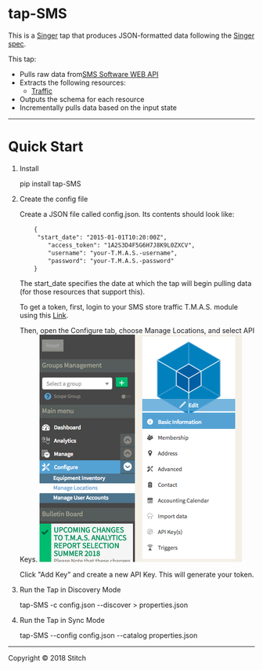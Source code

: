 # tap-SMS

This is a [Singer](https://singer.io) tap that produces JSON-formatted data
following the [Singer
spec](https://github.com/singer-io/getting-started/blob/master/SPEC.md).

This tap:

- Pulls raw data from[SMS Software WEB API](https://storetraffic.com/)
- Extracts the following resources:
  - [Traffic](http://help.storetraffic.com/tmas-manage-locations-web-api?from_search=22892211)
- Outputs the schema for each resource
- Incrementally pulls data based on the input state

---

# Quick Start

1. Install

	pip install tap-SMS

2. Create the config file

   Create a JSON file called config.json. Its contents should look like:

	```
 		{
    	 "start_date": "2015-01-01T10:20:00Z", 
	     	"access_token": "1A2S3D4F5G6H7J8K9L0ZXCV",     
	     	"username": "your-T.M.A.S.-username",
	     	"password": "your-T.M.A.S.-password"
 		}
 	```
 
	The start_date specifies the date at which the tap will begin pulling data (for those resources that support this).
    
	To get a token, first, login to your SMS store traffic T.M.A.S. module using this [Link](https://www.smssoftware.net/tms/).
    
	Then, open the Configure tab, choose Manage Locations, and select API Keys. ![Screenshot](screenshot.png)
    
	Click "Add Key" and create a new API Key. This will generate your token.
    
3. Run the Tap in Discovery Mode

    tap-SMS -c config.json --discover > properties.json

4. Run the Tap in Sync Mode

    tap-SMS --config config.json --catalog properties.json
---

Copyright &copy; 2018 Stitch
